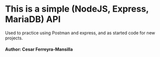 # This is a simple (NodeJS, Express, MariaDB) API

Used to practice using Postman and express, and as started code for new projects.


#### Author: Cesar Ferreyra-Mansilla

